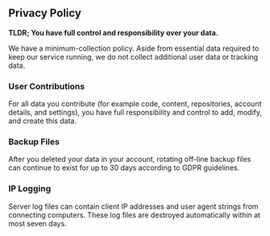## Privacy Policy

**TLDR; You have full control and responsibility over your data.**

We have a minimum-collection policy.
Aside from essential data required to keep our service running, we do not collect additional user data or tracking data.

### User Contributions

For all data you contribute (for example code, content, repositories, account details, and settings), you have full responsibility and control to add, modify, and create this data.

### Backup Files

After you deleted your data in your account, rotating off-line backup files can continue to exist for up to 30 days according to GDPR guidelines.

### IP Logging

Server log files can contain client IP addresses and user agent strings from connecting computers.
These log files are destroyed automatically within at most seven days. 
